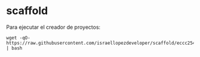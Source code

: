 # scaffold

Para ejecutar el creador de proyectos: 

```shell
wget -qO- https://raw.githubusercontent.com/israellopezdeveloper/scaffold/eccc254b1f4c2e9ea980848145ae67e72f0f1ae8/create_repo | bash
```
